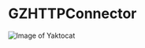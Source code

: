 # GZHTTPConnector

![Image of Yaktocat](https://dl.dropboxusercontent.com/u/30562251/GZHTTPConnection.png)
